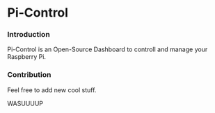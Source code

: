 # Pi-Control

### Introduction
Pi-Control is an Open-Source Dashboard to controll and manage your Raspberry Pi.

### Contribution
Feel free to add new cool stuff.


WASUUUUP